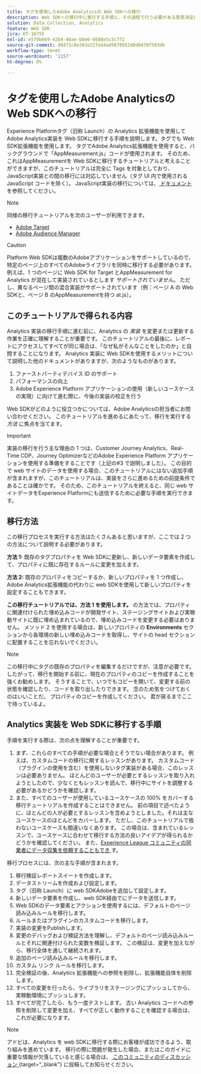 ```yaml
---
title: タグを使用したAdobe Analyticsの Web SDKへの移行
description: Web SDKへの移行中に実行する手順と、その過程で行う必要がある意思決定について説明します。
solution: Data Collection, Analytics
feature: Web SDK
jira: KT-16755
exl-id: e578b669-42b4-46ae-b6e6-6688e5c5c772
source-git-commit: d6471c8e383e22fed4ad5870952d0d0470f593db
workflow-type: tm+mt
source-wordcount: '1157'
ht-degree: 0%

---
```


# タグを使用したAdobe Analyticsの Web SDKへの移行

Experience Platformタグ（旧称 Launch）の Analytics 拡張機能を使用してAdobe Analytics実装を Web SDKに移行する手順を説明します。タグでも Web SDK拡張機能を使用します。 タグでAdobe Analytics拡張機能を使用すると、バックグラウンドで「AppMeasurement.js」コードが使用されます。 そのため、これはAppMeasurementを Web SDKに移行するチュートリアルと考えることができますが、このチュートリアルは完全に Tags を対象としており、JavaScript実装との間の移行には対応していません（タグ UI 内で使用されるJavaScript コードを除く）。 JavaScript実装の移行については、[ ドキュメント ](https://experienceleague.adobe.com/en/docs/analytics/implementation/aep-edge/web-sdk/appmeasurement-to-web-sdk) を参照してください。

>[!NOTE]
>
>同様の移行チュートリアルを次のユーザーが利用できます。
>
> * [Adobe Target](../tutorial-migrate-target-websdk/introduction.md)
> * [Adobe Audience Manager](https://experienceleague.adobe.com/en/docs/audience-manager/user-guide/migrate-to-web-sdk/appmeasurement-to-web-sdk)

>[!CAUTION]
>
> Platform Web SDKは複数のAdobeアプリケーションをサポートしているので、特定のページ上のすべてのAdobeライブラリを同時に移行する必要があります。 例えば、1 つのページに Web SDK for Target とAppMeasurement for Analytics が混在して実装されているとします _サポートされていません_。 ただし、異なるページ間の混合実装がサポートされています（例：ページ A の Web SDKと、ページ B のAppMeasurementを持つ at.js）。

## このチュートリアルで得られる内容

Analytics 実装の移行手順に進む前に、Analytics の _実装_ を変更または更新する作業を正確に理解することが重要です。 このチュートリアルの最後に、レポートにアクセスしてすべてが同じ場合は、「なぜ私がそんなことをしたのか」と自問することになります。 Analytics 実装に Web SDKを使用するメリットについて説明した他のドキュメントがありますが、次のようなものがあります。

1. ファーストパーティデバイス ID のサポート
1. パフォーマンスの向上
1. Adobe Experience Platform アプリケーションの使用（新しいユースケースの実現）に向けて進む際に、今後の実装の校正を行う

Web SDKがどのように役立つかについては、Adobe Analyticsの担当者にお問い合わせください。 このチュートリアルを進めるにあたって、移行を実行する _方法_ に焦点を当てます。

>[!IMPORTANT]
>
>実装の移行を行う主な理由の 1 つは、Customer Journey Analytics、Real-Time CDP、Journey OptimizerなどのAdobe Experience Platform アプリケーションを使用する準備をすることです（上記の#3 で説明しました）。 この目的で web サイトのデータを使用する場合、このチュートリアルにはない追加手順が含まれますが、このチュートリアルは、実装をさらに進めるための前提条件であることは確かです。 そのため、このチュートリアルを終えると、同じ web サイトデータをExperience Platformにも送信するために必要な手順を実行できます。

## 移行方法

この移行プロセスを実行する方法はたくさんあると思いますが、ここでは 2 つの方法について説明する必要があります。

**方法 1:** 既存のタグプロパティを Web SDKに更新し、新しいデータ要素を作成して、プロパティに既に存在するルールに変更を加えます。

**方法 2:** 既存のプロパティをコピーするか、新しいプロパティを 1 つ作成し、Adobe Analytics拡張機能の代わりに web SDKを使用して新しいプロパティを設定することもできます。

**この移行チュートリアルでは、方法 1 を使用します。** の方法では、プロパティに関連付けられた埋め込みコードが開発サイト、ステージングサイトおよび実稼動サイトに既に埋め込まれているので、埋め込みコードを変更する必要はありません。 メソッド 2 を使用する場合は、新しいプロパティの **Environments** セクションから各環境の新しい埋め込みコードを取得し、サイトの head セクションに配置することを忘れないでください。

>[!NOTE]
>
>この移行中にタグの既存のプロパティを編集するだけですが、注意が必要です。 したがって、移行を開始する前に、現在のプロパティのコピーを作成することを強くお勧めします。 そうすることで、いつでもコピーを開いて、変更する前の状態を確認したり、コードを取り出したりできます。
>念のため気をつけておくのはいいことだ。 プロパティのコピーを作成してください。 君が戻るまでここで待っているよ。

## Analytics 実装を Web SDKに移行する手順

手順を実行する際は、次の点を理解することが重要です。

1. まず、これらのすべての手順が必要な場合とそうでない場合があります。 例えば、カスタムコードの移行に関するレッスンがあります。 カスタムコード（プラグインの使用を含む）を使用しないタグ実装がある場合、このレッスンは必要ありません。 ほとんどのユーザーが必要とするレッスンを取り入れようとしたので、少なくともレッスンを読んで、移行中にサイトを調整する必要があるかどうかを確認します。
1. また、すべてのユーザーが使用しているユースケースの 100% をカバーする移行チュートリアルを作成することはできません。 前の項目で述べたように、ほとんどの人が必要とするレッスンを含めようとしました。それは主なユースケースのほとんどをカバーします。 ただし、このチュートリアルで扱わないユースケースも間違いなくあります。 この場合は、含まれているレッスンで、ユースケースに合わせて移行する方法の良いアイデアが得られるかどうかを確認してください。 また、[Experience League コミュニティの同業者にデータ収集を依頼することもでき ](https://experienceleaguecommunities.adobe.com/t5/adobe-experience-platform-data/ct-p/adobe-launch-community) す。

移行プロセスには、次の主な手順が含まれます。

1. 移行検証レポートスイートを作成します。
1. データストリームを作成および設定します。
1. タグ（旧称 Launch）に web SDKAdobeを追加して設定します。
1. 新しいデータ要素を作成し、web SDK経由でにデータを送信します。
1. Web SDKのデータ要素とアクションを使用するには、デフォルトのページ読み込みルールを移行します。
1. ルールまたはプラグインのカスタムコードを移行します。
1. 実装の変更をPublishします。
1. 変更のデバッグおよび検証方法を理解し、デフォルトのページ読み込みルールとそれに関連付けられた変数を検証します。 この検証は、変更を加えながら、移行全体を通して継続されます。
1. 追加のページ読み込みルールを移行します。
1. カスタム リンク ルールを移行します。
1. 完全検証の後、Analytics 拡張機能への参照を削除し、拡張機能自体を削除します。
1. すべての変更を行ったら、ライブラリをステージングにプッシュしてから、実稼動環境にプッシュします。
1. すべてが完了したら、もう一度テストします。 古い Analytics コードへの参照を削除して変更を加え、すべてが正しく動作することを確認する場合は、これが必要になります。

>[!NOTE]
>
>アドビは、Analytics を web SDKに移行する際にお客様が成功できるよう、取り組みを進めています。 移行の際に問題が発生した場合、またはこのガイドに重要な情報が欠落していると感じる場合は、[ このコミュニティのディスカッション ](https://experienceleaguecommunities.adobe.com/t5/adobe-experience-platform-data/tutorial-discussion-migrate-adobe-analytics-to-web-sdk-using/m-p/732308#M604){target="_blank"} に投稿してお知らせください。

